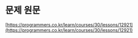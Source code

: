 # 문제 원문

[https://programmers.co.kr/learn/courses/30/lessons/12921](https://programmers.co.kr/learn/courses/30/lessons/12921)
